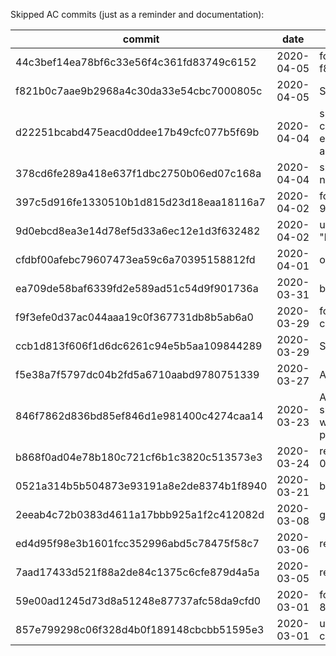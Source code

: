 Skipped AC commits (just as a reminder and documentation):

| commit                                   | date       | comment |
|------------------------------------------|------------|---------|
| 44c3bef14ea78bf6c33e56f4c361fd83749c6152 | 2020-04-05 | follow-up f821b0c7aae9b2968a4c30da33e54cbc7000805c |
| f821b0c7aae9b2968a4c30da33e54cbc7000805c | 2020-04-05 | SQL script has to be reworked |
| d22251bcabd475eacd0ddee17b49cfc077b5f69b | 2020-04-04 | split into 2 commits: 1. contains the actual change, 2. contains ea709de58baf6339fd2e589ad51c54d9f901736a and its fix |
| 378cd6fe289a418e637f1dbc2750b06ed07c168a | 2020-04-04 | spell "Silenced - You can only chat with GMs." not needed (could also use GM command "mute") |
| 397c5d916fe1330510b1d815d23d18eaa18116a7 | 2020-04-02 | follow-up 9d0ebcd8ea3e14d78ef5d33a6ec12e1d3f632482 |
| 9d0ebcd8ea3e14d78ef5d33a6ec12e1d3f632482 | 2020-04-02 | unnecessary change to table "battleground_template" |
| cfdbf00afebc79607473ea59c6a70395158812fd | 2020-04-01 | only needed for mod-learn-spells |
| ea709de58baf6339fd2e589ad51c54d9f901736a | 2020-03-31 | bugged (SQL scripts getting added multiple times) |
| f9f3efe0d37ac044aaa19c0f367731db8b5ab6a0 | 2020-03-29 | follow-up ccb1d813f606f1d6dc6261c94e5b5aa109844289 |
| ccb1d813f606f1d6dc6261c94e5b5aa109844289 | 2020-03-29 | SQL script has to be reworked |
| f5e38a7f5797dc04b2fd5a6710aabd9780751339 | 2020-03-27 | AntiDoS |
| 846f7862d836bd85ef846d1e981400c4274caa14 | 2020-03-23 | AntiDoS not needed; DoS and DDoS protection should be handled by the OS or additional HW not within the application as this unnecessarily impacts performance |
| b868f0ad04e78b180c721cf6b1c3820c513573e3 | 2020-03-24 | revert 0521a314b5b504873e93191a8e2de8374b1f8940 |
| 0521a314b5b504873e93191a8e2de8374b1f8940 | 2020-03-21 | bugged |
| 2eeab4c72b0383d4611a17bbb925a1f2c412082d | 2020-03-08 | git-tools update |
| ed4d95f98e3b1601fcc352996abd5c78475f58c7 | 2020-03-06 | readme update |
| 7aad17433d521f88a2de84c1375c6cfe879d4a5a | 2020-03-05 | readme update |
| 59e00ad1245d73d8a51248e87737afc58da9cfd0 | 2020-03-01 | follow-up 857e799298c06f328d4b0f189148cbcbb51595e3 |
| 857e799298c06f328d4b0f189148cbcbb51595e3 | 2020-03-01 | unnecessary change to the old "demorph" GM command |
